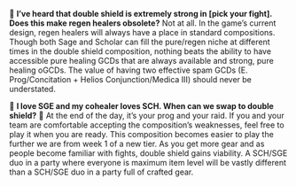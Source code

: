 🔹 **I’ve heard that double shield is extremely strong in [pick your fight]. Does this make regen healers obsolete?** 
Not at all. In the game’s current design, regen healers will always have a place in standard compositions. Though both Sage and Scholar can fill the pure/regen niche at different times in the double shield composition, nothing beats the ability to have accessible pure healing GCDs that are always available and strong, pure healing oGCDs. The value of having two effective spam GCDs (E. Prog/Concitation + Helios Conjunction/Medica III) should never be understated.

🔹 **I love SGE and my cohealer loves SCH. When can we swap to double shield?** 🔹
At the end of the day, it’s your prog and your raid. If you and your team are comfortable accepting the composition’s weaknesses, feel free to play it when you are ready. This composition becomes easier to play the further we are from week 1 of a new tier. As you get more gear and as people become familiar with fights, double shield gains viability. A SCH/SGE duo in a party where everyone is maximum item level will be vastly different than a SCH/SGE duo in a party full of crafted gear.
